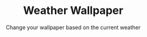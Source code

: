 ---
title: Weather Wallpaper
subtitle: Change your wallpaper based on the current weather
image: /assets/img/projects/weather-wallpaper.jpg
---